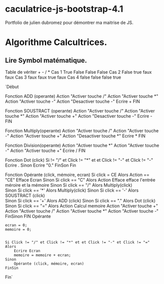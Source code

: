 # caculatrice-js-bootstrap-4.1
Portfolio de julien dubromez pour démontrer ma maitrise de JS.

# Algorithme Calcultrices.


## Lire Symbol matématique.


Table de vériter 
        +       -       /       *
Cas 1   True    False   False   False
Cas 2   False   true    faux    faux
Cas 3   faux    faux    true    faux
Cas 4   false   false   false   true

`Début


Fonction ADD (operante)
    Action "Activer touche /"
    Action "Activer touche *"
    Action "Activer touche -"
    Action "Desactiver touche -"
    Ecrire +
FIN

Fonction SOUSTRACT (operante)
    Action "Activer touche /"
    Action "Activer touche *"
    Action "Activer touche +"
    Action "Desactiver touche -"
    Ecrire -
FIN

Fonction Multiply(operante)
    Action "Activer touche /"
    Action "Activer touche -"
    Action "Activer touche +"
    Action "Desactiver touche *"
    Ecrire *
FIN

Fonction Division(operante)
    Action "Activer touche *"
    Action "Activer touche -"
    Action "Activer touche +"
    Ecrire /
FIN

Fonction Dot (click)
    Si  != "/" et Click != "*" et et Click != "-" et Click != "-"
        Ecrire .
    Sinon
        Ecrire "0."
    FinSon
Fin

Fonction Opérante (click, mémoire, ecran)
    Si click = CE Alors
        Action ==  "CE" Efface Ecran 
    Sinon
        Si click == "C" Alors
            Action Efface efface l'entrée méroire et la mémoire
    Sinon
        Si click == "/" Alors
            Multiply(click)    
    Sinon 
        Si click == '*' Alors
            Multiply(click) 
    Sinon
        Si click == '-' Alors
         SOUSTRACT (click)   
    Sinon
         Si click == '+' Alors
            ADD (click)
    Sinon 
        Si click == "." Alors
             Dot (click)
    Sinon 
        Si click == "=" Alors
            Action Calcul memoire
            Action "Activer touche +"
            Action "Activer touche /"
            Action "Activer touche *"
            Action "Activer touche -"
    FinSinon
FIN Opérante

    ecran = 0;
    memoire = 0;
    

    Si Click != "/" et Click != "*" et et Click != "-" et Click != "=" 
    Alors    
        Ecrire Ecran
        memoire = memoire + ecran;
    Sinon
        Opérante (click, mémoire, ecran)
    FinSin  


Fin`
